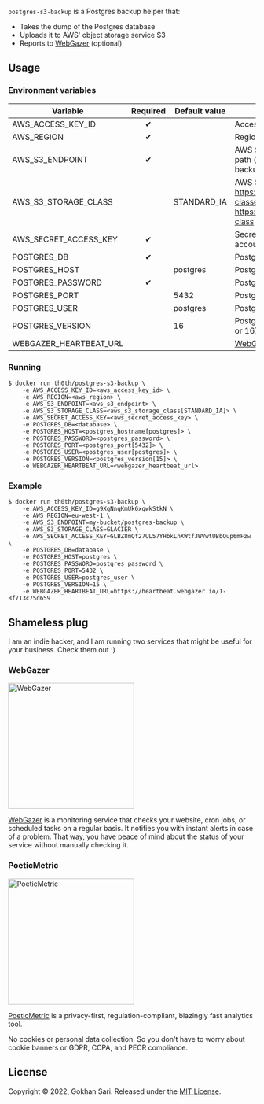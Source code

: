 `postgres-s3-backup` is a Postgres backup helper that:

* Takes the dump of the Postgres database
* Uploads it to AWS' object storage service S3
* Reports to [WebGazer](https://www.webgazer.io) (optional)

## Usage

### Environment variables

| Variable               | Required | Default value | Description                                                                                                                   |
|------------------------|:--------:|---------------|-------------------------------------------------------------------------------------------------------------------------------|
| AWS_ACCESS_KEY_ID      |    ✔     |               | Access key id for the AWS account                                                                                             |
| AWS_REGION             |    ✔     |               | Region for the AWS bucket                                                                                                     |
| AWS_S3_ENDPOINT        |    ✔     |               | AWS S3 endpoint with bucket and path (e.g. "my-bucket/postgres-backup")                                                       |
| AWS_S3_STORAGE_CLASS   |          | STANDARD_IA   | AWS S3 storage class (see https://aws.amazon.com/s3/storage-classes/ and https://rclone.org/s3/#s3-storage-class for options. |
| AWS_SECRET_ACCESS_KEY  |    ✔     |               | Secret access key for the AWS account                                                                                         |
| POSTGRES_DB            |    ✔     |               | Postgres server database                                                                                                      |
| POSTGRES_HOST          |          | postgres      | Postgres server host                                                                                                          |
| POSTGRES_PASSWORD      |    ✔     |               | Postgres server password                                                                                                      |
| POSTGRES_PORT          |          | 5432          | Postgres server port                                                                                                          |
| POSTGRES_USER          |          | postgres      | Postgres server user                                                                                                          |
| POSTGRES_VERSION       |          | 16            | Postgres server version (13, 14, 15 or 16)                                                                                    |
| WEBGAZER_HEARTBEAT_URL |          |               | [WebGazer Heartbeat Monitor](https://www.webgazer.io/services/cron-job-monitoring) URL                                        |

### Running

    $ docker run th0th/postgres-s3-backup \
        -e AWS_ACCESS_KEY_ID=<aws_access_key_id> \
        -e AWS_REGION=<aws_region> \
        -e AWS_S3_ENDPOINT=<aws_s3_endpoint> \
        -e AWS_S3_STORAGE_CLASS=<aws_s3_storage_class[STANDARD_IA]> \
        -e AWS_SECRET_ACCESS_KEY=<aws_secret_access_key> \
        -e POSTGRES_DB=<database> \
        -e POSTGRES_HOST=<postgres_hostname[postgres]> \
        -e POSTGRES_PASSWORD=<postgres_password> \
        -e POSTGRES_PORT=<postgres_port[5432]> \
        -e POSTGRES_USER=<postgres_user[postgres]> \
        -e POSTGRES_VERSION=<postgres_version[15]> \
        -e WEBGAZER_HEARTBEAT_URL=<webgazer_heartbeat_url>

### Example

    $ docker run th0th/postgres-s3-backup \
        -e AWS_ACCESS_KEY_ID=g9XqNnqKmUk6xqwkStkN \
        -e AWS_REGION=eu-west-1 \
        -e AWS_S3_ENDPOINT=my-bucket/postgres-backup \
        -e AWS_S3_STORAGE_CLASS=GLACIER \
        -e AWS_SECRET_ACCESS_KEY=GLBZ8mQf27UL57YHbkLhXWtfJWVwtUBbQup6mFzw \
        -e POSTGRES_DB=database \
        -e POSTGRES_HOST=postgres \
        -e POSTGRES_PASSWORD=postgres_password \
        -e POSTGRES_PORT=5432 \
        -e POSTGRES_USER=postgres_user \
        -e POSTGRES_VERSION=15 \
        -e WEBGAZER_HEARTBEAT_URL=https://heartbeat.webgazer.io/1-8f713c75d659

## Shameless plug

I am an indie hacker, and I am running two services that might be useful for your business. Check them out :)

### WebGazer

[<img alt="WebGazer" src="https://user-images.githubusercontent.com/698079/162474223-f7e819c4-4421-4715-b8a2-819583550036.png" width="256" />](https://www.webgazer.io/?utm_source=github&utm_campaign=postgres-s3-backup-readme)

[WebGazer](https://www.webgazer.io/?utm_source=github&utm_campaign=postgres-s3-backup-readme) is a monitoring service
that checks your website, cron jobs, or scheduled tasks on a regular basis. It notifies
you with instant alerts in case of a problem. That way, you have peace of mind about the status of your service without
manually checking it.

### PoeticMetric

[<img alt="PoeticMetric" src="https://user-images.githubusercontent.com/698079/162474946-7c4565ba-5097-4a42-8821-d087e6f56a5d.png" width="256" />](https://www.poeticmetric.com/?utm_source=github&utm_campaign=postgres-s3-backup-readme)

[PoeticMetric](https://www.poeticmetric.com/?utm_source=github&utm_campaign=postgres-s3-backup-readme) is a
privacy-first, regulation-compliant, blazingly fast analytics tool.

No cookies or personal data collection. So you don't have to worry about cookie banners or GDPR, CCPA, and PECR
compliance.

## License

Copyright © 2022, Gokhan Sari. Released under the [MIT License](LICENSE).
